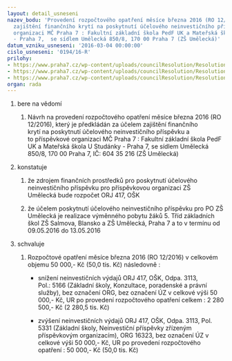 ```yaml
---
layout: detail_usneseni
nazev_bodu: 'Provedení rozpočtového opatření měsíce března 2016 (RO 12/2016) za účelem
  zajištění finančního krytí na poskytnutí účelového neinvestičního příspěvku příspěvkové
  organizaci MČ Praha 7 : Fakultní základní škola PedF UK a Mateřská škola U Studánky
  - Praha 7,  se sídlem Umělecká 850/8, 170 00 Praha 7 (ZŠ Umělecká)'
datum_vzniku_usneseni: '2016-03-04 00:00:00'
cislo_usneseni: '0194/16-R'
prilohy:
- https://www.praha7.cz/wp-content/uploads/councilResolution/Resolutions/28477/export/Duvodovazprava~27933.docx
- https://www.praha7.cz/wp-content/uploads/councilResolution/Resolutions/28477/export/ISOSKVymennypobytFZSUmeleckaBlansko~27932.pdf
- https://www.praha7.cz/wp-content/uploads/councilResolution/Resolutions/28477/export/export~299976.pdf
organ: rada
---
```

<ol class="urzList_view" id="urzList">
<li id="" class="urzClass1"><span name="1">bere na vědomí</span> 
<ol class="urzOlClass">
<li id="" class="urzClass2" style="TEXT-ALIGN: left"><span><p>Návrh na provedení rozpočtového opatření měsíce&nbsp;března 2016 (RO 12/2016), který&nbsp;je předkládán&nbsp;za účelem zajištění finančního krytí&nbsp;na&nbsp;poskytnutí účelového neinvestičního příspěvku a to&nbsp;příspěvkové organizaci MČ Praha 7 : Fakultní základní škola PedF UK a Mateřská škola U Studánky - Praha 7, se sídlem Umělecká 850/8, 170 00 Praha 7, IČ: 604 35 216 (ZŠ Umělecká)</p></span></li></ol></li>
<li id="" class="urzClass1"><span name="6">konstatuje</span> 
<ol class="urzOlClass">
<li id="" class="urzClass2" style="TEXT-ALIGN: left"><span><p>že zdrojem finančních prostředků pro poskytnutí účelového neinvestičního příspěvku pro příspěvkovou organizaci ZŠ Umělecká&nbsp;bude rozpočet ORJ 417, OŠK</p></span></li>
<li id="" class="urzClass2" style="TEXT-ALIGN: left"><span><p>že účelem poskytnutí účelového neinvestičního příspěvku&nbsp;pro PO ZŠ Umělecká je realizace výměnného pobytu žáků 5. Tříd základních škol ZŠ Salmova, Blansko a ZŠ Umělecká, Praha 7 a to&nbsp;v termínu od 09.05.2016 do 13.05.2016</p></span></li></ol></li>
<li id="" class="urzClass1"><span name="24">schvaluje</span> 
<ol class="urzOlClass">
<li id="" class="urzClass2" style="TEXT-ALIGN: left"><span><p>Rozpočtové opatření měsíce&nbsp;března 2016 (RO 12/2016) v celkovém objemu&nbsp;50 000,- Kč (50,0 tis. Kč) následovně :</p></span>
<ul class="urzUlClass">
<li id="" class="urzClass3" style="TEXT-ALIGN: left"><span><p>snížení neinvestičních výdajů ORJ 417, OŠK, Odpa. 3113, Pol.:&nbsp;5166 (Základní školy,&nbsp;Konzultace, poradenské a právní služby),&nbsp;bez označení ORG, bez označení ÚZ v celkové výši&nbsp;50 000,- Kč, UR po provedení rozpočtového opatření celkem&nbsp;:&nbsp;2 280 500,- Kč (2 280,5&nbsp;tis. Kč)</p></span></li>
<li id="" class="urzClass3" style="TEXT-ALIGN: left"><span><p>zvýšení neinvestičních výdajů ORJ 417, OŠK, Odpa. 3113, Pol. 5331 (Základní školy,&nbsp;Neinvestiční příspěvky zřízeným příspěvkovým organizacím),&nbsp;ORG 16323, bez označení&nbsp;ÚZ v celkové výši&nbsp;50 000,- Kč, UR po provedení rozpočtového opatření : 50 000,- Kč (50,0 tis. Kč)</p></span></li></ul></li></ol></li></ol>